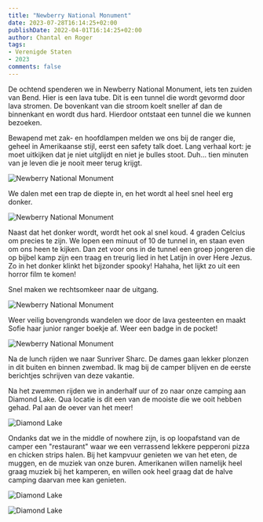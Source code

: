 ```yaml
---
title: "Newberry National Monument"
date: 2023-07-28T16:14:25+02:00
publishDate: 2022-04-01T16:14:25+02:00
author: Chantal en Roger
tags:
- Verenigde Staten
- 2023
comments: false
---
```


De ochtend spenderen we in Newberry National Monument, iets ten zuiden van Bend. Hier is een lava tube. Dit is een tunnel die wordt gevormd door lava stromen. De bovenkant van die stroom koelt sneller af dan de binnenkant en wordt dus hard. Hierdoor ontstaat een tunnel die we kunnen bezoeken.

Bewapend met zak- en hoofdlampen melden we ons bij de ranger die, geheel in Amerikaanse stijl, eerst een safety talk doet. Lang verhaal kort: je moet uitkijken dat je niet uitglijdt en niet je bulles stoot. Duh... tien minuten van je leven die je nooit meer terug krijgt.

![Newberry National Monument](./images/IMG_3383.jpg)

We dalen met een trap de diepte in, en het wordt al heel snel heel erg donker.

![Newberry National Monument](./images/IMG_3385.jpg)

Naast dat het donker wordt, wordt het ook al snel koud. 4 graden Celcius om precies te zijn. We lopen een minuut of 10 de tunnel in, en staan even om ons heen te kijken. Dan zet voor ons in de tunnel een groep jongeren die op bijbel kamp zijn een traag en treurig lied in het Latijn in over Here Jezus. Zo in het donker klinkt het bijzonder spooky! Hahaha, het lijkt zo uit een horror film te komen!

Snel maken we rechtsomkeer naar de uitgang.

![Newberry National Monument](./images/IMG_3390.jpg)

Weer veilig bovengronds wandelen we door de lava gesteenten en maakt Sofie haar junior ranger boekje af. Weer een badge in de pocket!

![Newberry National Monument](./images/IMG_3410.jpg)

Na de lunch rijden we naar Sunriver Sharc. De dames gaan lekker plonzen in dit buiten en binnen zwembad. Ik mag bij de camper blijven en de eerste berichtjes schrijven van deze vakantie.

Na het zwemmen rijden we in anderhalf uur of zo naar onze camping aan Diamond Lake. Qua locatie is dit een van de mooiste die we ooit hebben gehad. Pal aan de oever van het meer!

![Diamond Lake](./images/IMG_3411.jpg)

Ondanks dat we in the middle of nowhere zijn, is op loopafstand van de camper een "restaurant" waar we een verrassend lekkere pepperoni pizza en chicken strips halen. Bij het kampvuur genieten we van het eten, de muggen, en de muziek van onze buren. Amerikanen willen namelijk heel graag muziek bij het kamperen, en willen ook heel graag dat de halve camping daarvan mee kan genieten.

![Diamond Lake](./images/IMG_3415.jpg)

![Diamond Lake](./images/IMG_3416.jpg)
